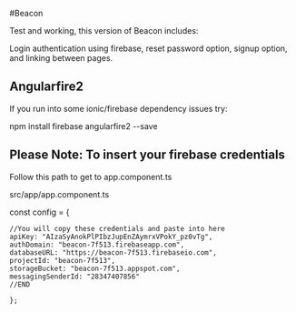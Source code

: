 
#Beacon

Test and working, this version of Beacon includes:

Login authentication using firebase, reset password option, signup option,
and linking between pages.

## Angularfire2

If you run into some ionic/firebase dependency issues try:

npm install firebase angularfire2 --save

## Please Note: To insert your firebase credentials

Follow this path to get to app.component.ts

src/app/app.component.ts

const config = {

    //You will copy these credentials and paste into here
    apiKey: "AIzaSyAnokPlPIbzJupEnZAymrxVPokY_pz0vTg",
    authDomain: "beacon-7f513.firebaseapp.com",
    databaseURL: "https://beacon-7f513.firebaseio.com",
    projectId: "beacon-7f513",
    storageBucket: "beacon-7f513.appspot.com",
    messagingSenderId: "28347407856"
    //END

    };
